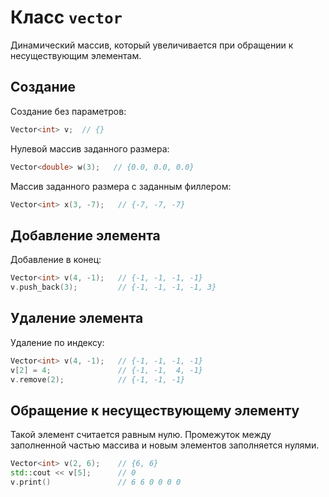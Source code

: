 # Класс `vector`
Динамический массив, который увеличивается при обращении к несуществующим элементам.

## Создание
Создание без параметров:
```c++
Vector<int> v;  // {}
```
Нулевой массив заданного размера:
```c++
Vector<double> w(3);   // {0.0, 0.0, 0.0}
```
Массив заданного размера с заданным филлером:
```c++
Vector<int> x(3, -7);   // {-7, -7, -7}
```

## Добавление элемента
Добавление в конец:
```c++
Vector<int> v(4, -1);   // {-1, -1, -1, -1}
v.push_back(3);         // {-1, -1, -1, -1, 3}
```

## Удаление элемента
Удаление по индексу:
```c++
Vector<int> v(4, -1);   // {-1, -1, -1, -1}
v[2] = 4;               // {-1, -1,  4, -1}
v.remove(2);            // {-1, -1, -1}
```

## Обращение к несуществующему элементу
Такой элемент считается равным нулю. Промежуток между заполненной частью массива и новым элементов заполняется нулями.
```c++
Vector<int> v(2, 6);    // {6, 6}
std::cout << v[5];      // 0
v.print()               // 6 6 0 0 0 0
```
